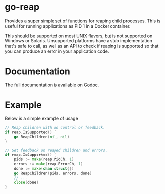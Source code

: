 # go-reap

Provides a super simple set of functions for reaping child processes. This is
useful for running applications as PID 1 in a Docker container.

This should be supported on most UNIX flavors, but is not supported on Windows
or Solaris. Unsupported platforms have a stub implementation that's safe to call,
as well as an API to check if reaping is supported so that you can produce an
error in your application code.

Documentation
=============

The full documentation is available on [Godoc](http://godoc.org/github.com/hashicorp/go-reap).

Example
=======

Below is a simple example of usage

```go
// Reap children with no control or feedback.
if reap.IsSupported() {
	go ReapChildren(nil, nil)
}

// Get feedback on reaped children and errors.
if reap.IsSupported() {
	pids := make(reap.PidCh, 1)
	errors := make(reap.ErrorCh, 1)
	done := make(chan struct{})
	go ReapChildren(pids, errors, done)
	// ...
	close(done)
}
```

